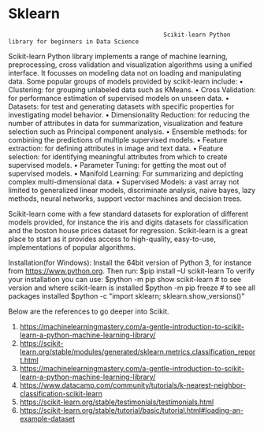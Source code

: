 # Sklearn

				                                Scikit-learn Python library for beginners in Data Science
Scikit-learn Python library implements a range of machine learning, preprocessing, cross validation and visualization algorithms using a unified interface. It focusses on modeling data not on loading and manipulating data. Some popular groups of models provided by scikit-learn include:
• Clustering: for grouping unlabeled data such as KMeans.
• Cross Validation: for performance estimation of supervised models on unseen data.
• Datasets: for test and generating datasets with specific properties for investigating model behavior.
• Dimensionality Reduction: for reducing the number of attributes in data for summarization, visualization and feature selection such as Principal component analysis.
• Ensemble methods: for combining the predictions of multiple supervised models.
• Feature extraction: for defining attributes in image and text data.
• Feature selection: for identifying meaningful attributes from which to create supervised models.
• Parameter Tuning: for getting the most out of supervised models.
• Manifold Learning: For summarizing and depicting complex multi-dimensional data.
• Supervised Models: a vast array not limited to generalized linear models, discriminate analysis, naive   bayes, lazy methods, neural networks, support vector machines and decision trees.

Scikit-learn come with a few standard datasets for exploration of different models provided, for instance the iris and digits datasets for classification and the boston house prices dataset for regression.
Scikit-learn is a great place to start  as it provides access to high-quality, easy-to-use, implementations of popular algorithms. 

Installation(for Windows):
Install the 64bit version of Python 3, for instance from https://www.python.org. Then run:
$pip install –U scikit-learn 
To verify your installation you can use:
$python -m pip show scikit-learn           # to see version and where scikit-learn is installed
$python -m pip freeze         # to see all packages installed
$python -c  "import sklearn; sklearn.show_versions()"

Below are the references to go deeper into Scikit.
1.	https://machinelearningmastery.com/a-gentle-introduction-to-scikit-learn-a-python-machine-learning-library/
2.	https://scikit-learn.org/stable/modules/generated/sklearn.metrics.classification_report.html
3.	https://machinelearningmastery.com/a-gentle-introduction-to-scikit-learn-a-python-machine-learning-library/
4.	https://www.datacamp.com/community/tutorials/k-nearest-neighbor-classification-scikit-learn
5.	https://scikit-learn.org/stable/testimonials/testimonials.html
6.	https://scikit-learn.org/stable/tutorial/basic/tutorial.html#loading-an-example-dataset
